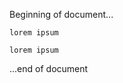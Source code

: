 Beginning of document...

```table_without_header
lorem ipsum
```

```table_only_header
lorem ipsum
```

...end of document